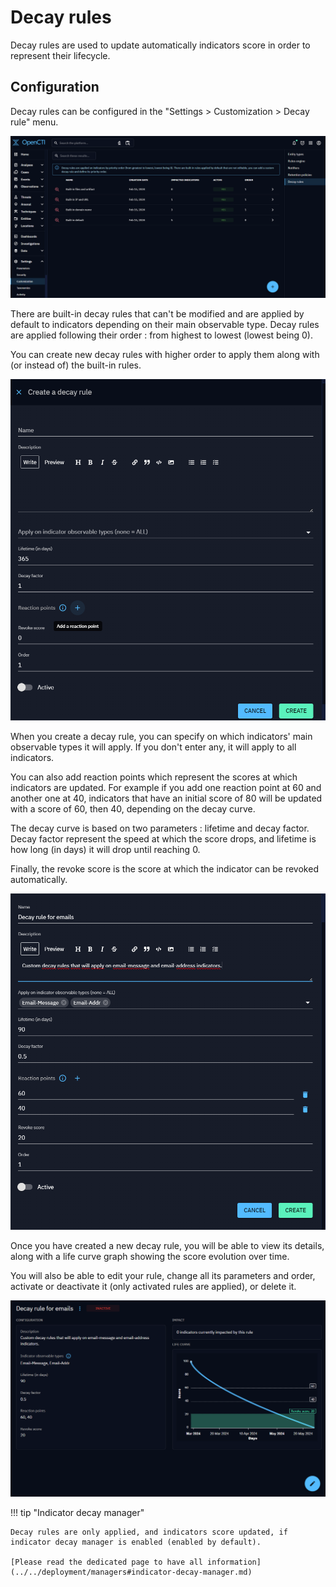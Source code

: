 # Decay rules

Decay rules are used to update automatically indicators score in order to represent their lifecycle.

## Configuration

Decay rules can be configured in the "Settings > Customization > Decay rule" menu.

![Decay rules](./assets/decay-rules.png)

There are built-in decay rules that can't be modified and are applied by default to indicators depending on their main observable type.
Decay rules are applied following their order : from highest to lowest (lowest being 0).

You can create new decay rules with higher order to apply them along with (or instead of) the built-in rules.

![Decay rule creation](./assets/decay-rule-creation.png)

When you create a decay rule, you can specify on which indicators' main observable types it will apply. If you don't enter any, it will apply to all indicators.

You can also add reaction points which represent the scores at which indicators are updated. For example if you add one reaction point at 60 and another one at 40, indicators that have an initial score of 80 will be updated with a score of 60, then 40, depending on the decay curve.

The decay curve is based on two parameters : lifetime and decay factor. Decay factor represent the speed at which the score drops, and lifetime is how long (in days) it will drop until reaching 0.

Finally, the revoke score is the score at which the indicator can be revoked automatically.

![Decay rule creation filled](./assets/decay-rule-creation-filled.png)

Once you have created a new decay rule, you will be able to view its details, along with a life curve graph showing the score evolution over time.

You will also be able to edit your rule, change all its parameters and order, activate or deactivate it (only activated rules are applied), or delete it.

![Decay rule created](./assets/decay-rule-created.png)

!!! tip "Indicator decay manager"

    Decay rules are only applied, and indicators score updated, if indicator decay manager is enabled (enabled by default). 

    [Please read the dedicated page to have all information](../../deployment/managers#indicator-decay-manager.md)

